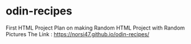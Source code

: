 # odin-recipes
First HTML Project
Plan on making Random HTML Project with Random Pictures
The Link : https://norsi47.github.io/odin-recipes/
